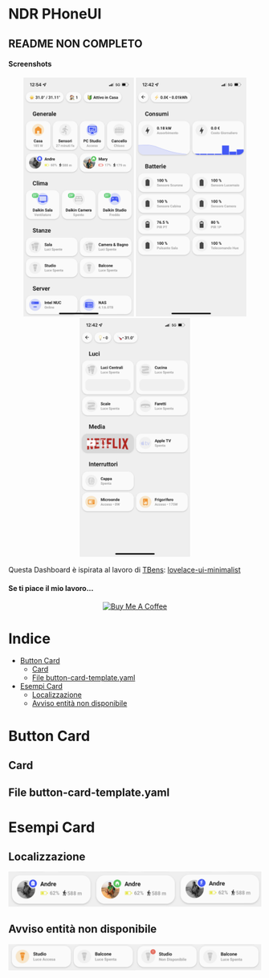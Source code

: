 # NDR PHoneUI

## README NON COMPLETO

#### Screenshots

<p align="center">
<img src="/www/screenshots/home_9.png" width="220" /> <img src="/www/screenshots/power.png" width="220" /> <img src="/www/screenshots/room.png" width="220" />
</p>

Questa Dashboard è ispirata al lavoro di [TBens](https://github.com/TBens): [lovelace-ui-minimalist](https://github.com/TBens/lovelace-ui-minimalist#cards)

#### Se ti piace il mio lavoro...

<p align="center">
<a href="https://www.buymeacoffee.com/Ndr91" target="_blank"><img src="https://cdn.buymeacoffee.com/buttons/default-orange.png" alt="Buy Me A Coffee" height="41" width="174"></a>
</p>

# Indice

- [Button Card](#button-card)
  - [Card](#card)
  - [File button-card-template.yaml](#file-button-card-template.yaml)  
- [Esempi Card](#esempi-card)
  - [Localizzazione](#localizzazione)
  - [Avviso entità non disponibile](#avviso-entità-non-disponibile)  

# Button Card


## Card


## File button-card-template.yaml


# Esempi Card
## Localizzazione
<img src="/www/screenshots/location.png" width="600" />

## Avviso entità non disponibile
<img src="/www/screenshots/state_warning.png" width="700" />